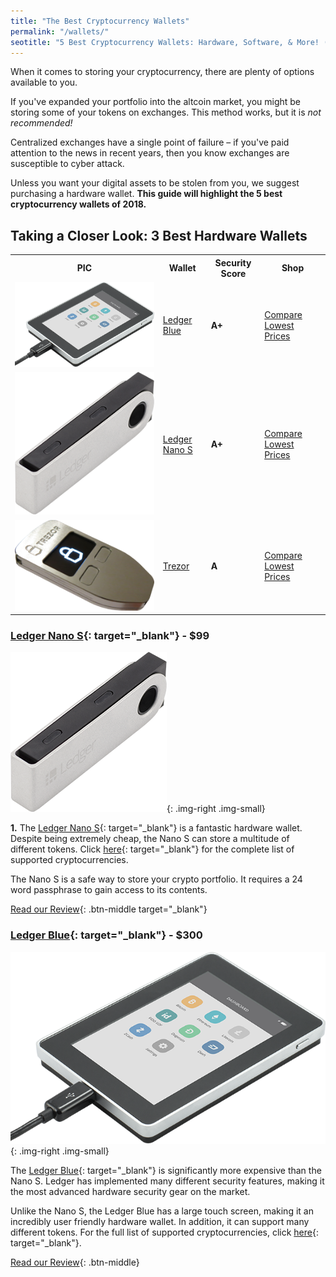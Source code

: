 ```yaml
---
title: "The Best Cryptocurrency Wallets"
permalink: "/wallets/"
seotitle: "5 Best Cryptocurrency Wallets: Hardware, Software, & More! (2018)"
---
```


When it comes to storing your cryptocurrency, there are plenty of options available to you. 

If you've expanded your portfolio into the altcoin market, you might be storing some of your tokens on exchanges. This method works, but it is *not recommended!* 

Centralized exchanges have a single point of failure – if you've paid attention to the news in recent years, then you know exchanges are susceptible to cyber attack. 

Unless you want your digital assets to be stolen from you, we suggest purchasing a hardware wallet. **This guide will highlight the 5 best cryptocurrency wallets of 2018.**

## Taking a Closer Look: 3 Best Hardware Wallets 

<table class="basic-table">
	<tr>
		<th>PIC</th>
		<th>Wallet</th>
		<th>Security Score</th>
		<th>Shop</th>
	</tr>
	<tr>
		<td><a target="_blank" href="https://amzn.to/2JVuMpR"><img class="table-image" alt="ledger-blue" src="/img/wallets/ledger-blue.png" /></a></td>
		<td><a target="_blank" href="https://amzn.to/2JVuMpR">Ledger Blue</a></td>
		<td><b>A+</b></td>
		<td><a class="big-button" target="_blank" href="https://amzn.to/2JVuMpR">Compare Lowest Prices</a></td>
	</tr>
	<tr>
		<td><a target="_blank" href="https://amzn.to/2H7TIsp"><img class="table-image" alt="ledger-nano-s" src="/img/wallets/ledger-nano-s.png" /></a></td>
		<td><a target="_blank" href="https://amzn.to/2H7TIsp">Ledger Nano S</a></td>
		<td><b>A+</b></td>
		<td><a class="big-button" target="_blank" href="https://amzn.to/2H7TIsp">Compare Lowest Prices</a></td>
	</tr>
	<tr>
		<td><a target="_blank" href="http://rover.ebay.com/rover/1/711-53200-19255-0/1?icep_ff3=9&pub=5575386472&toolid=10001&campid=5338296716&customid=&icep_uq=trezor+wallet&icep_sellerId=&icep_ex_kw=&icep_sortBy=12&icep_catId=&icep_minPrice=&icep_maxPrice=&ipn=psmain&icep_vectorid=229466&kwid=902099&mtid=824&kw=lg"><img class="table-image" alt="trezor-wallet" src="/img/wallets/trezor.png" /></a></td>
		<td><a target="_blank" href="http://rover.ebay.com/rover/1/711-53200-19255-0/1?icep_ff3=9&pub=5575386472&toolid=10001&campid=5338296716&customid=&icep_uq=trezor+wallet&icep_sellerId=&icep_ex_kw=&icep_sortBy=12&icep_catId=&icep_minPrice=&icep_maxPrice=&ipn=psmain&icep_vectorid=229466&kwid=902099&mtid=824&kw=lg">Trezor</a></td>
		<td><b>A</b></td>
		<td><a class="big-button" target="_blank" href="http://rover.ebay.com/rover/1/711-53200-19255-0/1?icep_ff3=9&pub=5575386472&toolid=10001&campid=5338296716&customid=&icep_uq=trezor+wallet&icep_sellerId=&icep_ex_kw=&icep_sortBy=12&icep_catId=&icep_minPrice=&icep_maxPrice=&ipn=psmain&icep_vectorid=229466&kwid=902099&mtid=824&kw=lg">Compare Lowest Prices</a></td>
	</tr>
</table>

### [Ledger Nano S](https://amzn.to/2H7TIsp){: target="_blank"} - $99 
![Ledger Nano S](/img/wallets/ledger-nano-s.png){: .img-right .img-small}

**1.** The [Ledger Nano S](https://amzn.to/2H7TIsp){: target="_blank"} is a fantastic hardware wallet. Despite being extremely cheap, the Nano S can store a multitude of different tokens. Click [here](https://www.ledgerwallet.com/cryptocurrencies){: target="_blank"} for the complete list of supported cryptocurrencies. 

The Nano S is a safe way to store your crypto portfolio. It requires a 24 word passphrase to gain access to its contents.  

[Read our Review](https://amzn.to/2H7TIsp){: .btn-middle target="_blank"}

### [Ledger Blue](https://amzn.to/2JVuMpR){: target="_blank"} - $300
![Ledger Blue](/img/wallets/ledger-blue.png){: .img-right .img-small}

The [Ledger Blue](https://amzn.to/2JVuMpR){: target="_blank"} is significantly more expensive than the Nano S. Ledger has implemented many different security features, making it the most advanced hardware security gear on the market. 

Unlike the Nano S, the Ledger Blue has a large touch screen, making it an incredibly user friendly hardware wallet. In addition, it can support many different tokens. For the full list of supported cryptocurrencies, click [here](https://www.ledgerwallet.com/cryptocurrencies){: target="_blank"}. 

[Read our Review](/wallets/ledger-blue-review/){: .btn-middle}

